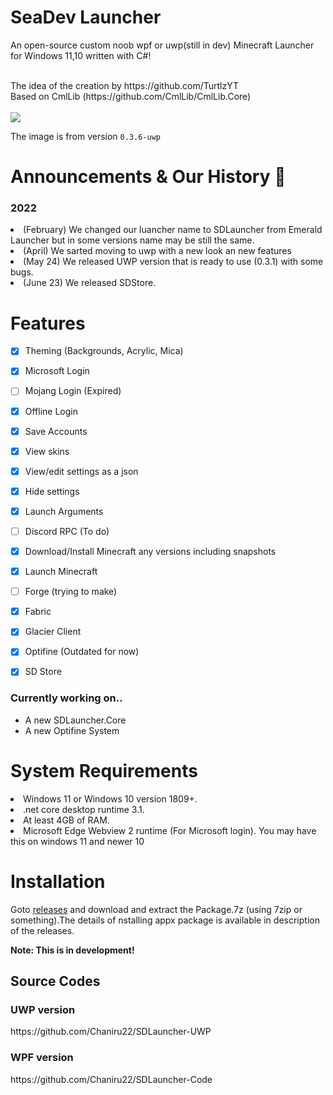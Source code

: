 # SeaDev Launcher
An open-source custom noob wpf or uwp(still in dev) Minecraft Launcher for Windows 11,10 written with C#!

<br>
The idea of the creation by https://github.com/TurtlzYT
<br>
Based on CmlLib (https://github.com/CmlLib/CmlLib.Core)
<br>
<br>
<img src="https://user-images.githubusercontent.com/82730163/170818956-8c32d257-dbec-42d6-bf5d-f34103eeb006.png" />

The image is from version ``0.3.6-uwp``

# Announcements & Our History 📢
<h3>2022</h3>
<li>(February) We changed our luancher name to SDLauncher from Emerald Launcher but in some versions name may be still the same.</li>
<li>(April) We sarted moving to uwp with a new look an new features</li>
<li>(May 24) We released UWP version that is ready to use (0.3.1) with some bugs. </li>
<li>(June 23) We released SDStore. </li>


# Features
- [x] Theming (Backgrounds, Acrylic, Mica)
- [x] Microsoft Login
- [ ] Mojang Login (Expired)
- [x] Offline Login
- [x] Save Accounts
- [x] View skins
- [x] View/edit settings as a json
- [x] Hide settings
- [x] Launch Arguments
- [ ] Discord RPC (To do)
- [x] Download/Install Minecraft any versions including snapshots
- [x] Launch Minecraft
- [ ] Forge (trying to make)
- [x] Fabric
- [x] Glacier Client
- [x] Optifine (Outdated for now)
- [x] SD Store


<h3> Currently working on.. </h3>

- A new SDLauncher.Core
- A new Optifine System

# System Requirements
<li>Windows 11 or Windows 10 version 1809+.</li>
<li>.net core desktop runtime 3.1.</li>
<li>At least 4GB of RAM.</li>
<li>Microsoft Edge Webview 2 runtime (For Microsoft login). You may have this on windows 11 and newer 10</li>
<h1>Installation </h1>
Goto <a href="https://github.com/Chaniru22/SDLauncher/releases/">releases</a> and download and extract the Package.7z (using 7zip or something).The details of nstalling appx package is available in description of the releases.
<br>

<b>Note: This is in development!</b>

<h2>Source Codes</h2>

<h3>UWP version</h3>
https://github.com/Chaniru22/SDLauncher-UWP

<h3>WPF version</h3>
https://github.com/Chaniru22/SDLauncher-Code

